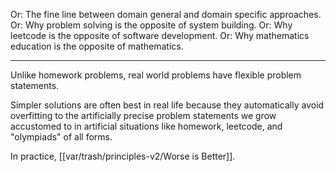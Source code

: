 Or: The fine line between domain general and domain specific approaches.
Or: Why problem solving is the opposite of system building.
Or: Why leetcode is the opposite of software development.
Or: Why mathematics education is the opposite of mathematics.

---

Unlike homework problems, real world problems have flexible problem statements.

Simpler solutions are often best in real life because they automatically avoid overfitting to the artificially precise problem statements we grow accustomed to in artificial situations like homework, leetcode, and "olympiads" of all forms.

In practice, [[var/trash/principles-v2/Worse is Better]].